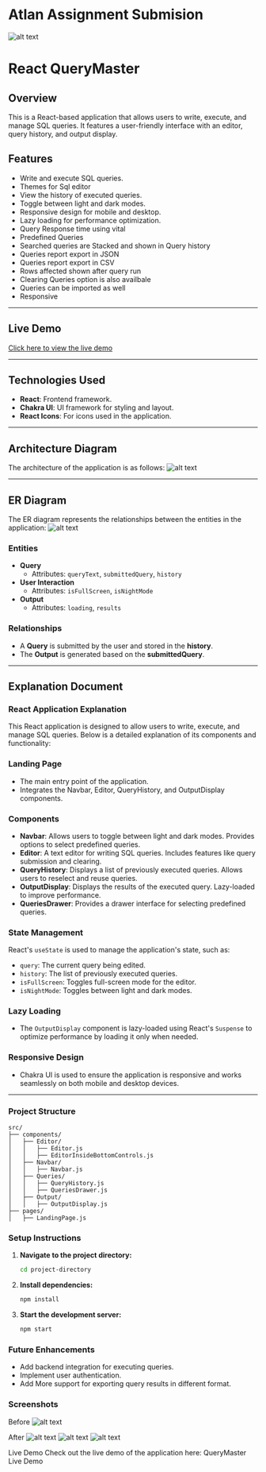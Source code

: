 # Atlan Assignment Submision
![alt text](/images/image-1.png)

# React QueryMaster

## Overview

This is a React-based application that allows users to write, execute, and manage SQL queries. It features a user-friendly interface with an editor, query history, and output display.

## Features

- Write and execute SQL queries.
- Themes for Sql editor
- View the history of executed queries.
- Toggle between light and dark modes.
- Responsive design for mobile and desktop.
- Lazy loading for performance optimization.
- Query Response time using vital
- Predefined Queries
- Searched queries are Stacked and shown in Query history
- Queries report export in JSON
- Queries report export in CSV
- Rows affected shown after query run
- Clearing  Queries option is also availbale
- Queries can be imported as well
- Responsive

---

## Live Demo

[Click here to view the live demo](https://67eacf7f6b77ac007b1836aa--querymasterforatlan.netlify.app)

---

## Technologies Used

- **React**: Frontend framework.
- **Chakra UI**: UI framework for styling and layout.
- **React Icons**: For icons used in the application.

---

## Architecture Diagram

The architecture of the application is as follows:
![alt text](/images/image.png)

---

## ER Diagram

The ER diagram represents the relationships between the entities in the application:
![alt text](/images/ER_Diagram.png)

### **Entities**

- **Query**
  - Attributes: `queryText`, `submittedQuery`, `history`
- **User Interaction**
  - Attributes: `isFullScreen`, `isNightMode`
- **Output**
  - Attributes: `loading`, `results`

### **Relationships**

- A **Query** is submitted by the user and stored in the **history**.
- The **Output** is generated based on the **submittedQuery**.



---

## Explanation Document

### **React Application Explanation**

This React application is designed to allow users to write, execute, and manage SQL queries. Below is a detailed explanation of its components and functionality:

### **Landing Page**

- The main entry point of the application.
- Integrates the Navbar, Editor, QueryHistory, and OutputDisplay components.

### **Components**

- **Navbar**: Allows users to toggle between light and dark modes. Provides options to select predefined queries.
- **Editor**: A text editor for writing SQL queries. Includes features like query submission and clearing.
- **QueryHistory**: Displays a list of previously executed queries. Allows users to reselect and reuse queries.
- **OutputDisplay**: Displays the results of the executed query. Lazy-loaded to improve performance.
- **QueriesDrawer**: Provides a drawer interface for selecting predefined queries.

### **State Management**

React's `useState` is used to manage the application's state, such as:

- `query`: The current query being edited.
- `history`: The list of previously executed queries.
- `isFullScreen`: Toggles full-screen mode for the editor.
- `isNightMode`: Toggles between light and dark modes.

### **Lazy Loading**

- The `OutputDisplay` component is lazy-loaded using React's `Suspense` to optimize performance by loading it only when needed.

### **Responsive Design**

- Chakra UI is used to ensure the application is responsive and works seamlessly on both mobile and desktop devices.

---

### **Project Structure**

```plaintext
src/
├── components/
│   ├── Editor/
│   │   ├── Editor.js
│   │   ├── EditorInsideBottomControls.js
│   ├── Navbar/
│   │   ├── Navbar.js
│   ├── Queries/
│   │   ├── QueryHistory.js
│   │   ├── QueriesDrawer.js
│   ├── Output/
│   │   ├── OutputDisplay.js
├── pages/
│   ├── LandingPage.js
```

### **Setup Instructions**

1. **Navigate to the project directory:**
   ```sh
   cd project-directory
   ```
2. **Install dependencies:**
   ```sh
   npm install
   ```
3. **Start the development server:**
   ```sh
   npm start
   ```

### **Future Enhancements**

- Add backend integration for executing queries.
- Implement user authentication.
- Add More support for exporting query results in different format.


### **Screenshots**
Before
![alt text](/images/image-2.png)

After
![alt text](/images/image-3.png)
![alt text](/images/image-4.png)
![alt text](/images/image-5.png)

Live Demo
Check out the live demo of the application here:
QueryMaster Live Demo















